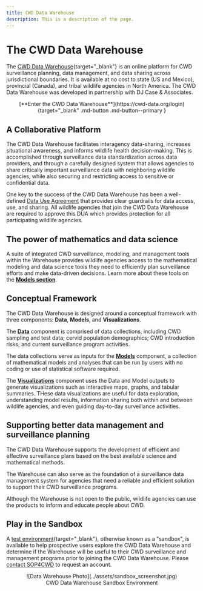 ```yaml
---
title: CWD Data Warehouse
description: This is a description of the page.
---
```


# The CWD Data Warehouse

The [CWD Data Warehouse](https://cwd-data.org/login){target="_blank"} is an online platform for CWD surveillance planning, data management, and data sharing across jurisdictional boundaries. It is available at no cost to state (US and Mexico), provincial (Canada), and tribal wildlife agencies in North America. The CWD Data Warehouse was developed in partnership with DJ Case & Associates. 

<center>[**Enter the CWD Data Warehouse**](https://cwd-data.org/login){target="_blank" .md-button .md-button--primary }</center>

## A Collaborative Platform

The CWD Data Warehouse facilitates interagency data-sharing, increases situational awareness, and informs wildlife health decision-making. This is accomplished through surveillance data standardization across data providers, and through a carefully designed system that allows agencies to share critically important surveillance data with neighboring wildlife agencies, while also securing and restricting access to sensitive or confidential data. 

One key to the success of the CWD Data Warehouse has been a well-defined [Data Use Agreement](warehouse-docs.md) that provides clear guardrails for data access, use, and sharing. All wildlife agencies that join the CWD Data Warehouse are required to approve this DUA which provides protection for all participating wildlife agencies.

## The power of mathematics and data science

A suite of integrated CWD surveillance, modeling, and management tools within the Warehouse provides wildlife agencies access to the mathematical modeling and data science tools they need to efficiently plan surveillance efforts and make data-driven decisions. Learn more about these tools on the [**Models section**](models\index.md).

## Conceptual Framework

The CWD Data Warehouse is designed around a conceptual framework with three components: **Data**, **Models**, and **Visualizations**.

The [**Data**](data.md) component is comprised of data collections, including CWD sampling and test data; cervid population demographics; CWD introduction risks; and current surveillance program activities.

The data collections serve as inputs for the [**Models**](models\index.md) component, a collection of mathematical models and analyses that can be run by users with no coding or use of statistical software required.

The [**Visualizations**](viz.md) component uses the Data and Model outputs to generate visualizations such as interactive maps, graphs, and tabular summaries. THese data visualizations are useful for data exploration, understanding model results, information sharing both within and between wildlife agencies, and even guiding day-to-day surveillance activities.

## Supporting better data management and surveillance planning

The CWD Data Warehouse supports the development of efficient and effective surveillance plans based on the best available science and mathematical methods. 

The Warehouse can also serve as the foundation of a surveillance data management system for agencies that need a reliable and efficient solution to support their CWD surveillance programs. 

Although the Warehouse is not open to the public, wildlife agencies can use the products to inform and educate people about CWD.

## Play in the Sandbox

A [test environment](https://test.cwd-data.org/login){target="_blank"}, otherwise known as a "sandbox", is available to help prospective users explore the CWD Data Warehouse and determine if the Warehouse will be useful to their CWD surveillance and management programs prior to joining the CWD Data Warehouse. Please [contact SOP4CWD](../contact.md) to request an account.

<center>![Data Warehouse Photo](../assets/sandbox_screenshot.jpg)
<figcaption>CWD Data Warehouse Sandbox Environment</figcaption></center>